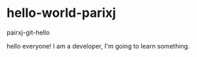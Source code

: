 # hello-world-parixj
pairxj-git-hello

hello everyone!
I am a developer, I'm going to learn something.
